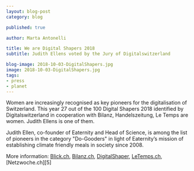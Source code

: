 ```yaml
---
layout: blog-post
category: blog

published: true

author: Marta Antonelli

title: We are Digital Shapers 2018
subtitle: Judith Ellens voted by the Jury of Digitalswitzerland

blog-image: 2018-10-03-DigitalShapers.jpg
image: 2018-10-03-DigitalShapers.jpg
tags:
- press
- planet
---
```


Women are increasingly recognised as key pioneers for the digitalisation of Switzerland. This year 27 out of the 100 Digital Shapers 2018 identified by Digitalswitzerland in cooperation with Bilanz, Handelszeitung, Le Temps are women. Judith Ellens is one of them.

Judith Ellen, co-founder of Eaternity and Head of Science, is among the list of pioneers in the category "Do-Gooders" in light of Eaternity’s mission of establishing climate friendly meals in society since 2008.

More information: [Blick.ch][1], [Bilanz.ch][2], [DigitalShaper][3], [LeTemps.ch][4], [Netzwoche.ch][5]

[1]: https://www.blick.ch/news/wirtschaft/digitalisierung-ist-keine-maennersache-diese-frauen-muessen-sie-sich-merken-id8905558.html
[2]: https://www.bilanz.ch/people/judith-ellens
[3]: https://twitter.com/dgt_switzerland?lang=de
[4]: https://labs.letemps.ch/interactive/2018/digital-shapers/img/pdf/digital_shapers_2018.pdf

